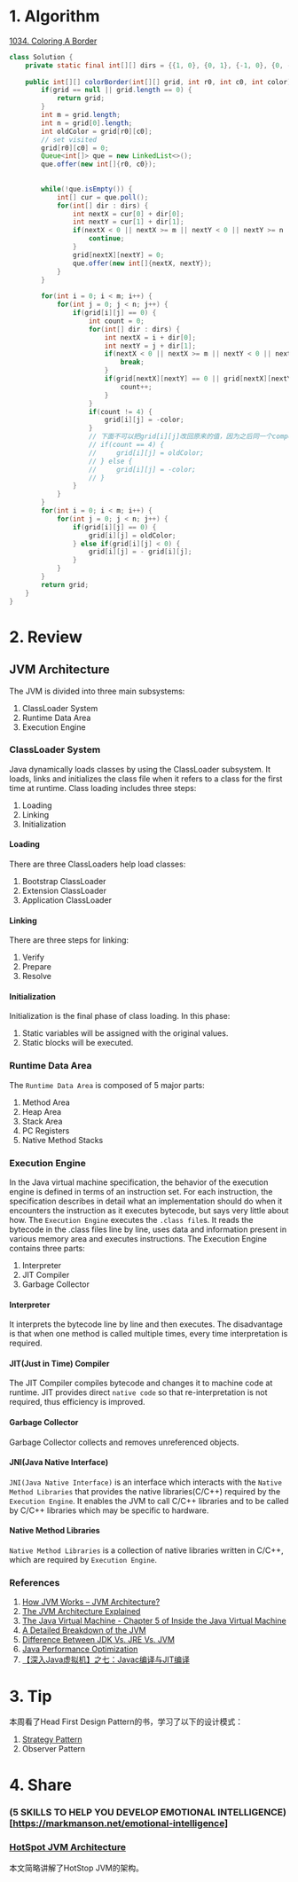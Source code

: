 # 1. Algorithm
[1034. Coloring A Border](https://leetcode.com/problems/coloring-a-border/description/)
```Java
class Solution {
    private static final int[][] dirs = {{1, 0}, {0, 1}, {-1, 0}, {0, -1}};
    
    public int[][] colorBorder(int[][] grid, int r0, int c0, int color) {
        if(grid == null || grid.length == 0) {
            return grid;
        }
        int m = grid.length;
        int n = grid[0].length;
        int oldColor = grid[r0][c0];
        // set visited
        grid[r0][c0] = 0;
        Queue<int[]> que = new LinkedList<>();
        que.offer(new int[]{r0, c0});
        
        
        while(!que.isEmpty()) {
            int[] cur = que.poll();
            for(int[] dir : dirs) {
                int nextX = cur[0] + dir[0];
                int nextY = cur[1] + dir[1];
                if(nextX < 0 || nextX >= m || nextY < 0 || nextY >= n || grid[nextX][nextY] != oldColor) {
                    continue;
                }
                grid[nextX][nextY] = 0;
                que.offer(new int[]{nextX, nextY});
            }
        }
        
        for(int i = 0; i < m; i++) {
            for(int j = 0; j < n; j++) {
                if(grid[i][j] == 0) {
                    int count = 0;
                    for(int[] dir : dirs) {
                        int nextX = i + dir[0];
                        int nextY = j + dir[1];
                        if(nextX < 0 || nextX >= m || nextY < 0 || nextY >= n) {
                            break;
                        }
                        if(grid[nextX][nextY] == 0 || grid[nextX][nextY] == -color) {
                            count++;
                        }
                    }
                    if(count != 4) {
                        grid[i][j] = -color;
                    }
                    // 下面不可以把grid[i][j]改回原来的值，因为之后同一个component的其他格子要判断grid[i][j]是否与自己在同一component中。
                    // if(count == 4) {
                    //     grid[i][j] = oldColor;
                    // } else {
                    //     grid[i][j] = -color;
                    // }
                }
            }
        }
        for(int i = 0; i < m; i++) {
            for(int j = 0; j < n; j++) {
                if(grid[i][j] == 0) {
                    grid[i][j] = oldColor;
                } else if(grid[i][j] < 0) {
                    grid[i][j] = - grid[i][j];
                }
            }
        }
        return grid;
    }
}
```

# 2. Review
## JVM Architecture
The JVM is divided into three main subsystems:
  1. ClassLoader System
  2. Runtime Data Area
  3. Execution Engine

### ClassLoader System
Java dynamically loads classes by using the ClassLoader subsystem. It loads, links and initializes the class file when it refers to a class for the first time at runtime. 
Class loading includes three steps:
  1. Loading
  2. Linking
  3. Initialization

#### Loading
There are three ClassLoaders help load classes:
  1. Bootstrap ClassLoader
  2. Extension ClassLoader
  3. Application ClassLoader
  
#### Linking
There are three steps for linking:
  1. Verify
  2. Prepare
  3. Resolve

#### Initialization
Initialization is the final phase of class loading. In this phase:
  1. Static variables will be assigned with the original values.
  2. Static blocks will be executed.
  
### Runtime Data Area
The `Runtime Data Area` is composed of 5 major parts:
  1. Method Area
  2. Heap Area
  3. Stack Area
  4. PC Registers
  5. Native Method Stacks
  
### Execution Engine
In the Java virtual machine specification, the behavior of the execution engine is defined in terms of an instruction set. For each instruction, the specification describes in detail what an implementation should do when it encounters the instruction as it executes bytecode, but says very little about how.
The `Execution Engine` executes the `.class file`s. It reads the bytecode in the .class files line by line, uses data and information present in various memory area and executes instructions.
The Execution Engine contains three parts:
  1. Interpreter
  2. JIT Compiler
  3. Garbage Collector

#### Interpreter
It interprets the bytecode line by line and then executes. The disadvantage is that when one method is called multiple times, every time interpretation is required.

#### JIT(Just in Time) Compiler
The JIT Compiler compiles bytecode and changes it to machine code at runtime. 
JIT provides direct `native code` so that re-interpretation is not required, thus efficiency is improved.

#### Garbage Collector
Garbage Collector collects and removes unreferenced objects.

#### JNI(Java Native Interface)
`JNI(Java Native Interface)` is an interface which interacts with the `Native Method Libraries` that provides the native libraries(C/C++) required by the `Execution Engine`. It enables the JVM to call C/C++ libraries and to be called by C/C++ libraries which may be specific to hardware.

#### Native Method Libraries
`Native Method Libraries` is a collection of native libraries written in C/C++, which are required by `Execution Engine`.

### References
  1. [How JVM Works – JVM Architecture?](https://www.geeksforgeeks.org/jvm-works-jvm-architecture/)
  1. [The JVM Architecture Explained](https://dzone.com/articles/jvm-architecture-explained)
  1. [The Java Virtual Machine - Chapter 5 of Inside the Java Virtual Machine](https://www.artima.com/insidejvm/ed2/jvmP.html)
  1. [A Detailed Breakdown of the JVM](https://dzone.com/articles/a-detailed-breakdown-of-the-jvm)
  1. [Difference Between JDK Vs. JRE Vs. JVM](https://dzone.com/articles/difference-between-jdk-vs-jre-vs-jvm)
  1. [Java Performance Optimization](https://dzone.com/refcardz/java-performance-optimization?chapter=1)
  1. [【深入Java虚拟机】之七：Javac编译与JIT编译](https://blog.csdn.net/ns_code/article/details/18009455)

<!--搜索JVM Architecture可以搜出很多文章-->
  
  
# 3. Tip
本周看了Head First Design Pattern的书，学习了以下的设计模式：
  1. [Strategy Pattern](https://github.com/GaoLiaoLiao/Java-Design-Pattern/tree/master/designpattern/src/strategypattern)
  1. Observer Pattern

<!--
1. 使用IntelliJ，在pom文件中，右键 Diagrams -> Show Dependencies 可以生成依赖类图。
2. 使用Spring Boot + MySQL实现基本的CRUD功能。
-->

# 4. Share
### (5 SKILLS TO HELP YOU DEVELOP EMOTIONAL INTELLIGENCE)[https://markmanson.net/emotional-intelligence]

### [HotSpot JVM Architecture](https://dzone.com/articles/a-detailed-breakdown-of-the-jvm)
本文简略讲解了HotStop JVM的架构。

